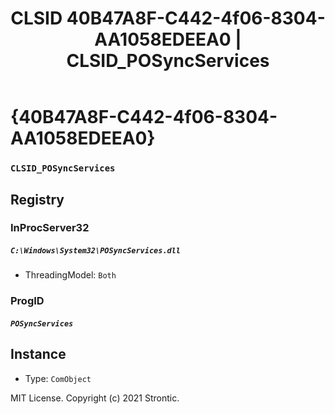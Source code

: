 ﻿---
title: "CLSID 40B47A8F-C442-4f06-8304-AA1058EDEEA0 | CLSID_POSyncServices"
excerpt: What is COM-Object CLSID 40B47A8F-C442-4f06-8304-AA1058EDEEA0?
---

# {40B47A8F-C442-4f06-8304-AA1058EDEEA0}

### `CLSID_POSyncServices`

## Registry


### InProcServer32

##### `C:\Windows\System32\POSyncServices.dll`
* ThreadingModel: `Both`

### ProgID

##### `POSyncServices`

## Instance

* Type: `ComObject`

MIT License. Copyright (c) 2021 Strontic.


